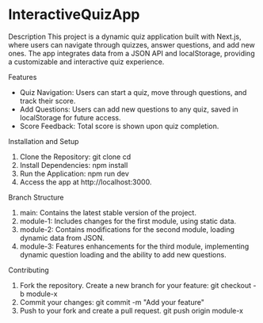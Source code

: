 # InteractiveQuizApp
Description
This project is a dynamic quiz application built with Next.js, where users can navigate through quizzes, answer questions, and add new ones. The app integrates data from a JSON API and localStorage, providing a customizable and interactive quiz experience.

Features
- Quiz Navigation: Users can start a quiz, move through questions, and track their score.
- Add Questions: Users can add new questions to any quiz, saved in localStorage for future access.
- Score Feedback: Total score is shown upon quiz completion.

Installation and Setup
1. Clone the Repository:
git clone <repository-url>
cd <repository-folder>
2. Install Dependencies:
npm install
3. Run the Application:
npm run dev
4. Access the app at http://localhost:3000.

Branch Structure
1. main: Contains the latest stable version of the project.
2. module-1: Includes changes for the first module, using static data.
3. module-2: Contains modifications for the second module, loading dynamic data from JSON.
4. module-3: Features enhancements for the third module, implementing dynamic question loading and the ability to add new questions.

Contributing
1. Fork the repository.
Create a new branch for your feature:
git checkout -b module-x
2. Commit your changes:
git commit -m "Add your feature"
3. Push to your fork and create a pull request.
git push origin module-x